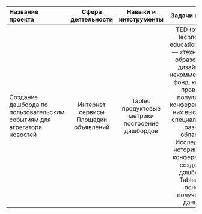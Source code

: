 | Название проекта | Сфера деятельности  |  Навыки и интструменты  | Задачи проекта  |Описание проекта |
|:------------- |:---------------:|:---------------:|:---------------:| :-------------:|
| Создание дашборда по пользовательским событиям для агрегатора новостей     | Интернет сервисы Площадки объявлений        |Tableu продуктовые метрики построение дашбордов        |TED (от англ. technology, education, design — «технологии, образование, дизайн») — некоммерческий фонд, который проводит популярные конференции. На них выступают специалисты из разных областей. Исследовала историю TED-конференций и создадите дашборд в Tableau на основе полученных данных.      |       Подготовила интерактивный дашборд на основе данных о конференциях. Для создания дашбордов использовала BI-инструмент Tableau.    |
